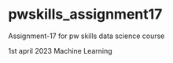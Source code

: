 # pwskills_assignment17
Assignment-17 for pw skills data science course

1st april 2023 Machine Learning
